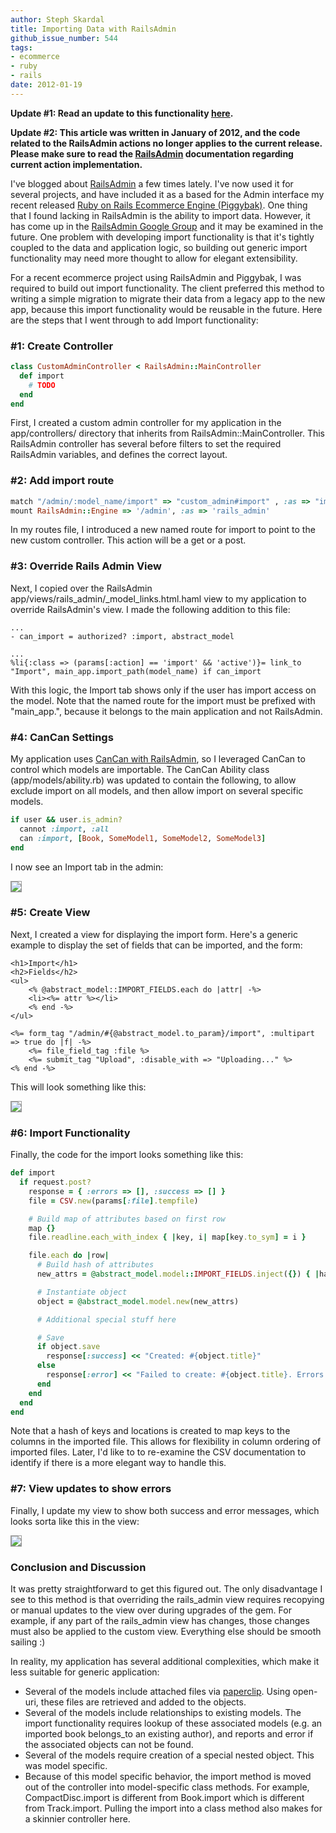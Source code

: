```yaml
---
author: Steph Skardal
title: Importing Data with RailsAdmin
github_issue_number: 544
tags:
- ecommerce
- ruby
- rails
date: 2012-01-19
---
```


**Update #1: Read an update to this functionality [here](/blog/2012/02/railsadmin-import-part-2/).**

**Update #2: This article was written in January of 2012, and the code related to the RailsAdmin actions no longer applies to the current release. Please make sure to read the [RailsAdmin](https://github.com/sferik/rails_admin) documentation regarding current action implementation.**

I've blogged about [RailsAdmin](https://github.com/sferik/rails_admin) a few times lately. I've now used it for several projects, and have included it as a based for the Admin interface my recent released [ Ruby on Rails Ecommerce Engine (Piggybak)](https://github.com/piggybak/piggybak). One thing that I found lacking in RailsAdmin is the ability to import data. However, it has come up in the [RailsAdmin Google Group](http://groups.google.com/group/rails_admin) and it may be examined in the future. One problem with developing import functionality is that it's tightly coupled to the data and application logic, so building out generic import functionality may need more thought to allow for elegant extensibility.

For a recent ecommerce project using RailsAdmin and Piggybak, I was required to build out import functionality. The client preferred this method to writing a simple migration to migrate their data from a legacy app to the new app, because this import functionality would be reusable in the future. Here are the steps that I went through to add Import functionality:

### #1: Create Controller

```ruby
class CustomAdminController < RailsAdmin::MainController
  def import
    # TODO
  end
end
```

First, I created a custom admin controller for my application in the app/controllers/ directory that inherits from RailsAdmin::MainController. This RailsAdmin controller has several before filters to set the required RailsAdmin variables, and defines the correct layout.

### #2: Add import route

```ruby
match "/admin/:model_name/import" => "custom_admin#import" , :as => "import", :via => [:get, :post]
mount RailsAdmin::Engine => '/admin', :as => 'rails_admin'
```

In my routes file, I introduced a new named route for import to point to the new custom controller. This action will be a get or a post.

### #3: Override Rails Admin View

Next, I copied over the RailsAdmin app/views/rails_admin/_model_links.html.haml view to my application to override RailsAdmin's view. I made the following addition to this file:

```plain
...
- can_import = authorized? :import, abstract_model

...
%li{:class => (params[:action] == 'import' && 'active')}= link_to "Import", main_app.import_path(model_name) if can_import
```

With this logic, the Import tab shows only if the user has import access on the model. Note that the named route for the import must be prefixed with "main_app.", because it belongs to the main application and not RailsAdmin.

### #4: CanCan Settings

My application uses [CanCan with RailsAdmin](https://github.com/sferik/rails_admin/wiki/CanCan), so I leveraged CanCan to control which models are importable. The CanCan Ability class (app/models/ability.rb) was updated to contain the following, to allow exclude import on all models, and then allow import on several specific models.

```ruby
if user && user.is_admin?
  cannot :import, :all
  can :import, [Book, SomeModel1, SomeModel2, SomeModel3]
end
```

I now see an Import tab in the admin:

<img src="/blog/2012/01/import-railsadmin/image-0.png" style="border:1px solid #999;"/>

### #5: Create View

Next, I created a view for displaying the import form. Here's a generic example to display the set of fields that can be imported, and the form:

```plain
<h1>Import</h1>
<h2>Fields</h2>
<ul>
    <% @abstract_model::IMPORT_FIELDS.each do |attr| -%>
    <li><%= attr %></li>
    <% end -%>
</ul>

<%= form_tag "/admin/#{@abstract_model.to_param}/import", :multipart => true do |f| -%>
    <%= file_field_tag :file %>
    <%= submit_tag "Upload", :disable_with => "Uploading..." %>
<% end -%>
```

This will look something like this:

<img src="/blog/2012/01/import-railsadmin/image-1.png" style="border:1px solid #999;"/>

### #6: Import Functionality

Finally, the code for the import looks something like this:

```ruby
def import
  if request.post?
    response = { :errors => [], :success => [] }
    file = CSV.new(params[:file].tempfile)

    # Build map of attributes based on first row
    map {}
    file.readline.each_with_index { |key, i| map[key.to_sym] = i }

    file.each do |row|
      # Build hash of attributes
      new_attrs = @abstract_model.model::IMPORT_FIELDS.inject({}) { |hash, a| hash[a] = row[map[a]] if map[a] }

      # Instantiate object
      object = @abstract_model.model.new(new_attrs)

      # Additional special stuff here

      # Save
      if object.save
        response[:success] << "Created: #{object.title}"
      else
        response[:error] << "Failed to create: #{object.title}. Errors: #{object.errors.full_messages.join(', ')}."
      end
    end
  end
end
```

Note that a hash of keys and locations is created to map keys to the columns in the imported file. This allows for flexibility in column ordering of imported files. Later, I'd like to to re-examine the CSV documentation to identify if there is a more elegant way to handle this.

### #7: View updates to show errors

Finally, I update my view to show both success and error messages, which looks sorta like this in the view:

<img src="/blog/2012/01/import-railsadmin/image-2.png" style="border:1px solid #999;"/>

### Conclusion and Discussion

It was pretty straightforward to get this figured out. The only disadvantage I see to this method is that overriding the rails_admin view requires recopying or manual updates to the view over during upgrades of the gem. For example, if any part of the rails_admin view has changes, those changes must also be applied to the custom view. Everything else should be smooth sailing :)

In reality, my application has several additional complexities, which make it less suitable for generic application:

- Several of the models include attached files via [paperclip](https://github.com/thoughtbot/paperclip). Using open-uri, these files are retrieved and added to the objects.
- Several of the models include relationships to existing models. The import functionality requires lookup of these associated models (e.g. an imported book belongs_to an existing author), and reports and error if the associated objects can not be found.
- Several of the models require creation of a special nested object. This was model specific.
- Because of this model specific behavior, the import method is moved out of the controller into model-specific class methods. For example, CompactDisc.import is different from Book.import which is different from Track.import. Pulling the import into a class method also makes for a skinnier controller here.
